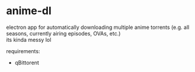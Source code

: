 # anime-dl  

electron app for automatically downloading multiple anime torrents (e.g. all seasons, currently airing episodes, OVAs, etc.)  
its kinda messy lol

requirements:
- qBittorent
